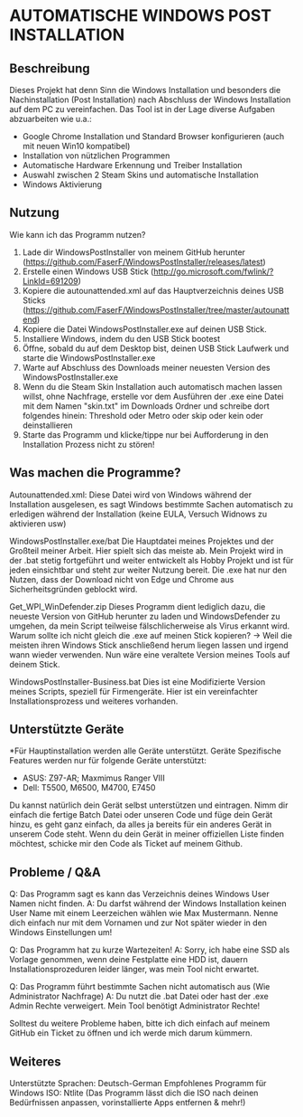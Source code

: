 # AUTOMATISCHE WINDOWS POST INSTALLATION

## Beschreibung

Dieses Projekt hat denn Sinn die Windows Installation und besonders die Nachinstallation (Post Installation) nach Abschluss der Windows Installation auf dem PC zu vereinfachen.
Das Tool ist in der Lage diverse Aufgaben abzuarbeiten wie u.a.:
- Google Chrome Installation und Standard Browser konfigurieren (auch mit neuen Win10 kompatibel)
- Installation von nützlichen Programmen
- Automatische Hardware Erkennung und Treiber Installation
- Auswahl zwischen 2 Steam Skins und automatische Installation
- Windows Aktivierung

## Nutzung

Wie kann ich das Programm nutzen?
1. Lade dir WindowsPostInstaller von meinem GitHub herunter (https://github.com/FaserF/WindowsPostInstaller/releases/latest)
2. Erstelle einen Windows USB Stick (http://go.microsoft.com/fwlink/?LinkId=691209)
3. Kopiere die autounattended.xml auf das Hauptverzeichnis deines USB Sticks (https://github.com/FaserF/WindowsPostInstaller/tree/master/autounattend)
4. Kopiere die Datei WindowsPostInstaller.exe auf deinen USB Stick.
5. Installiere Windows, indem du den USB Stick bootest
6. Öffne, sobald du auf dem Desktop bist, deinen USB Stick Laufwerk und starte die WindowsPostInstaller.exe
7. Warte auf Abschluss des Downloads meiner neuesten Version des WindowsPostInstaller.exe
8. Wenn du die Steam Skin Installation auch automatisch machen lassen willst, ohne Nachfrage, erstelle vor dem Ausführen der .exe eine Datei mit dem Namen "skin.txt" im Downloads Ordner und schreibe dort folgendes hinein:
	Threshold oder Metro oder skip oder kein oder deinstallieren
9. Starte das Programm und klicke/tippe nur bei Aufforderung in den Installation Prozess nicht zu stören!


## Was machen die Programme?

Autounattended.xml:
Diese Datei wird von Windows während der Installation ausgelesen, es sagt Windows bestimmte Sachen automatisch zu erledigen während der Installation (keine EULA, Versuch Widnows zu aktivieren usw)

WindowsPostInstaller.exe/bat
Die Hauptdatei meines Projektes und der Großteil meiner Arbeit. Hier spielt sich das meiste ab. Mein Projekt wird in der .bat stetig fortgeführt und weiter entwickelt als Hobby Projekt und ist für jeden einsichtbar und steht zur weiter Nutzung bereit. Die .exe hat nur den Nutzen, dass der Download nicht von Edge und Chrome aus Sicherheitsgründen geblockt wird.

Get_WPI_WinDefender.zip
Dieses Programm dient lediglich dazu, die neueste Version von GitHub herunter zu laden und WindowsDefender zu umgehen, da mein Script teilweise fälschlicherweise als Virus erkannt wird.
Warum sollte ich nicht gleich die .exe auf meinen Stick kopieren? -> Weil die meisten ihren Windows Stick anschließend herum liegen lassen und irgend wann wieder verwenden. Nun wäre eine veraltete Version meines Tools auf deinem Stick.

WindowsPostInstaller-Business.bat
Dies ist eine Modifizierte Version meines Scripts, speziell für Firmengeräte. Hier ist ein vereinfachter Installationsprozess und weiteres vorhanden.

## Unterstützte Geräte

*Für Hauptinstallation werden alle Geräte unterstützt. Geräte Spezifische Features werden nur für folgende Geräte unterstützt:
- ASUS: Z97-AR; Maxmimus Ranger VIII
- Dell: T5500, M6500, M4700, E7450

Du kannst natürlich dein Gerät selbst unterstützen und eintragen. Nimm dir einfach die fertige Batch Datei oder unseren Code und füge dein Gerät hinzu, es geht ganz einfach, da alles ja bereits für ein anderes Gerät in unserem Code steht. Wenn du dein Gerät in meiner offiziellen Liste finden möchtest, schicke mir den Code als Ticket auf meinem Github.

## Probleme / Q&A

Q: Das Programm sagt es kann das Verzeichnis deines Windows User Namen nicht finden.
A: Du darfst während der Windows Installation keinen User Name mit einem Leerzeichen wählen wie Max Mustermann.
Nenne dich einfach nur mit dem Vornamen und zur Not später wieder in den Windows Einstellungen um!

Q: Das Programm hat zu kurze Wartezeiten!
A: Sorry, ich habe eine SSD als Vorlage genommen, wenn deine Festplatte eine HDD ist, dauern Installationsprozeduren leider länger, was mein Tool nicht erwartet.

Q: Das Programm führt bestimmte Sachen nicht automatisch aus (Wie Administrator Nachfrage)
A: Du nutzt die .bat Datei oder hast der .exe Admin Rechte verweigert. Mein Tool benötigt Administrator Rechte!

Solltest du weitere Probleme haben, bitte ich dich einfach auf meinem GitHub ein Ticket zu öffnen und ich werde mich darum kümmern.

## Weiteres

Unterstützte Sprachen: Deutsch-German
Empfohlenes Programm für Windows ISO: Ntlite (Das Programm lässt dich die ISO nach deinen Bedürfnissen anpassen, vorinstallierte Apps entfernen & mehr!)
